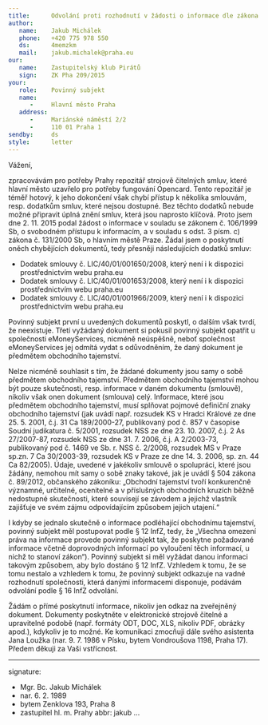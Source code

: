 ```yaml
---
title:      Odvolání proti rozhodnutí v žádosti o informace dle zákona č. 106/1999 Sb.
author:
   name:    Jakub Michálek
   phone:   +420 775 978 550
   ds:      4memzkm
   mail:    jakub.michalek@praha.eu
our:
   name:    Zastupitelský klub Pirátů
   sign:    ZK Pha 209/2015
your:
   role:    Povinný subjekt
   name:    
      -     Hlavní město Praha
   address:
      -     Mariánské náměstí 2/2
      -     110 01 Praha 1
sendby:     ds
style:      letter
---
```


Vážení,

zpracovávám pro potřeby Prahy repozitář strojově čitelných smluv, které hlavní město uzavřelo pro potřeby fungování Opencard. Tento repozitář je téměř hotový, k jeho dokončení však chybí přístup k několika smlouvám, resp. dodatkům smluv, které nejsou dostupné. Bez těchto dodatků nebude možné připravit úplná znění smluv, která jsou naprosto klíčová. Proto jsem dne 2. 11. 2015 podal žádost o informace v souladu se zákonem č. 106/1999 Sb, o svobodném přístupu k informacím, a v souladu s odst. 3 písm. c) zákona č. 131/2000 Sb, o hlavním městě Praze. Žádal jsem o poskytnutí oněch chybějících dokumentů, tedy přesněji následujících dodatků smluv:

* Dodatek smlouvy č. LIC/40/01/001650/2008, který není i k dispozici prostřednictvím webu praha.eu
* Dodatek smlouvy č. LIC/40/01/001653/2008, který není i k dispozici prostřednictvím webu praha.eu
* Dodatek smlouvy č. LIC/40/01/001966/2009, který není i k dispozici prostřednictvím webu praha.eu

Povinný subjekt první u uvedených dokumentů poskytl, o dalším však tvrdí, že neexistuje. Třetí vyžádaný dokument si pokusil povinný subjekt opatřit u společnosti eMoneyServices, nicméně neúspěšně, neboť společnost eMoneyServices jej odmítá vydat s odůvodněním, že daný dokument je předmětem obchodního tajemství.

Nelze nicméně souhlasit s tím, že žádané dokumenty jsou samy o sobě předmětem obchodního tajemství. Předmětem obchodního tajemství mohou být pouze skutečnosti, resp. informace v daném dokumentu (smlouvě), nikoliv však onen dokument (smlouva) celý. Informace, které jsou předmětem obchodního tajemství, musí splňovat pojmové definiční znaky obchodního tajemství (jak uvádí např. rozsudek KS v Hradci Králové ze dne 25. 5. 2001, č.j. 31 Ca 189/2000-27, publikovaný pod č. 857 v časopise Soudní judikatura č. 5/2001, rozsudek NSS ze dne 23. 10. 2007, č.j. 2 As 27/2007-87, rozsudek NSS ze dne 31. 7. 2006, č.j. A 2/2003-73, publikovaný pod č. 1469 ve Sb. r. NSS č. 2/2008, rozsudek MS v Praze sp.zn. 7 Ca 30/2003-39, rozsudek KS v Praze ze dne 14. 3. 2006, sp. zn. 44 Ca 82/2005). Údaje, uvedené v jakékoliv smlouvě o spolupráci, které jsou žádány, nemohou mít samy o sobě znaky takové, jak je uvádí § 504 zákona č. 89/2012, občanského zákoníku: „Obchodní tajemství tvoří konkurenčně významné, určitelné, ocenitelné a v příslušných obchodních kruzích běžně nedostupné skutečnosti, které souvisejí se závodem a jejichž vlastník zajišťuje ve svém zájmu odpovídajícím způsobem jejich utajení.“ 

I kdyby se jednalo skutečně o informace podléhající obchodnímu tajemství, povinný subjekt měl postupovat podle § 12 InfZ, tedy, že „Všechna omezení práva na informace provede povinný subjekt tak, že poskytne požadované informace včetně doprovodných informací po vyloučení těch informací, u nichž to stanoví zákon“). Povinný subjekt si měl vyžádat danou informaci takovým způsobem, aby bylo dostáno § 12 InfZ. Vzhledem k tomu, že se tomu nestalo a vzhledem k tomu, že povinný subjekt odkazuje na vadné rozhodnutí společnosti, která danými informacemi disponuje, podávám odvolání podle § 16 InfZ odvolání.

Žádám o přímé poskytnutí informace, nikoliv jen odkaz na zveřejněný dokument. Dokumenty poskytněte v elektronické strojově čitelné a upravitelné podobě (např. formáty ODT, DOC, XLS, nikoliv PDF, obrázky apod.), kdykoliv je to možné. Ke komunikaci zmocňuji dále svého asistenta Jana Loužka (nar. 9. 7. 1986 v Písku, bytem Vondroušova 1198, Praha 17). Předem děkuji za Vaši vstřícnost. 

---
signature:
  - Mgr. Bc. Jakub Michálek
  - nar. 6. 2. 1989
  - bytem Zenklova 193, Praha 8
  - zastupitel hl. m. Prahy
abbr:       jakub
...
